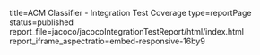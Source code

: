 title=ACM Classifier - Integration Test Coverage
type=reportPage
status=published
report_file=jacoco/jacocoIntegrationTestReport/html/index.html
report_iframe_aspectratio=embed-responsive-16by9
~~~~~~


